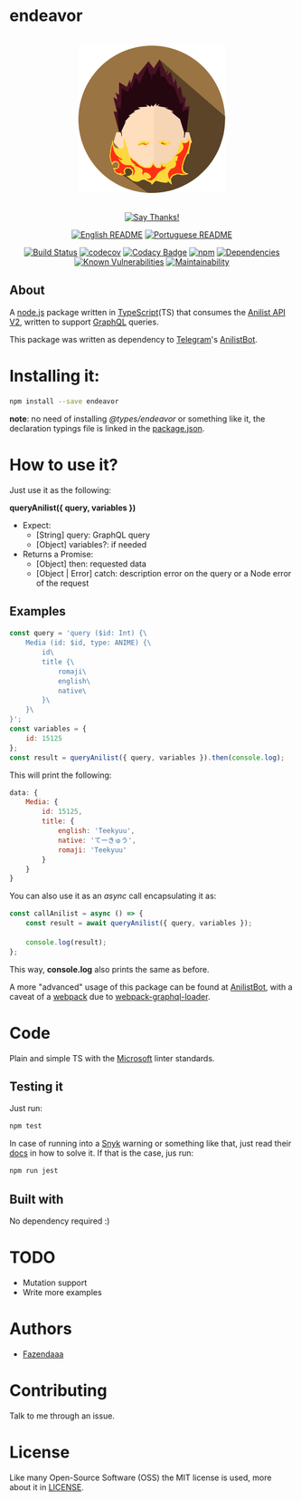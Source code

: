 # endeavor

<div align = "center">
    <br>
    <img src="./others/img/logo/logo.png" height=260>
    <br>
    <br>

[![Say Thanks!](https://img.shields.io/badge/Say%20Thanks-!-1EAEDB.svg?longCache=true&style=for-the-badge)](https://saythanks.io/to/Fazendaaa)

[![English README](https://img.shields.io/badge/Language-EN-blue.svg?longCache=true&style=for-the-badge)](./README.md)
[![Portuguese README](https://img.shields.io/badge/Linguagem-PT-green.svg?longCache=true&style=for-the-badge)](./docs/readme/README_PT.md)

[![Build Status](https://img.shields.io/travis/Fazendaaa/endeavor.svg?style=flat-square)](https://travis-ci.org/Fazendaaa/endeavor)
[![codecov](https://img.shields.io/codecov/c/github/Fazendaaa/endeavor.svg?style=flat-square)](https://codecov.io/gh/Fazendaaa/endeavor)
[![Codacy Badge](https://img.shields.io/codacy/grade/c07f1a46b4224191af8f94788013ed06/master.svg?style=flat-square)](https://www.codacy.com/app/Fazendaaa/endeavor?utm_source=github.com&amp;utm_medium=referral&amp;utm_content=Fazendaaa/endeavor&amp;utm_campaign=Badge_Grade)
[![npm](https://img.shields.io/npm/dt/endeavor.svg?style=flat-square)](https://www.npmjs.com/package/endeavor)
[![Dependencies](https://david-dm.org/Fazendaaa/endeavor.svg?style=flat-square)](https://codeclimate.com/github/Fazendaaa/endeavor/master/package.json)
[![Known Vulnerabilities](https://snyk.io/test/github/Fazendaaa/endeavor/badge.svg)](https://snyk.io/test/github/Fazendaaa/endeavor)
[![Maintainability](https://api.codeclimate.com/v1/badges/5e7e7b6ec27b217a2013/maintainability)](https://codeclimate.com/github/Fazendaaa/endeavor/maintainability)

</div>

## About

A [node.js](https://nodejs.org/en/) package written in [TypeScript](https://www.typescriptlang.org/)(TS) that consumes the [Anilist API V2](https://github.com/AniList/ApiV2-GraphQL-Docs), written to support [GraphQL](https://graphql.org/) queries.

This package was written as dependency to [Telegram](https://telegram.org/)'s [AnilistBot](https://fazendaaa.github.io/AnilistBot/).

# Installing it:

```bash
npm install --save endeavor
```

**note**: no need of installing _@types/endeavor_ or something like it, the declaration typings file is linked in the [package.json](./package.json).

# How to use it?

Just use it as the following:

__queryAnilist({ query, variables })__
* Expect:
    * [String] query: GraphQL query
    * [Object] variables?: if needed
* Returns a Promise:
    * [Object] then: requested data
    * [Object | Error] catch: description error on the query or a Node error of the request

## Examples

```js
const query = 'query ($id: Int) {\
    Media (id: $id, type: ANIME) {\
        id\
        title {\
            romaji\
            english\
            native\
        }\
    }\
}';
const variables = {
    id: 15125
};
const result = queryAnilist({ query, variables }).then(console.log);
```

This will print the following:

```js
data: {
    Media: {
        id: 15125,
        title: {
            english: 'Teekyuu',
            native: 'てーきゅう',
            romaji: 'Teekyuu'
        }
    }
}
```

You can also use it as an _async_ call encapsulating it as:

```js
const callAnilist = async () => {
    const result = await queryAnilist({ query, variables });

    console.log(result);
};
```

This way, **console.log** also prints the same as before.

A more "advanced" usage of this package can be found at [AnilistBot](https://github.com/Fazendaaa/AnilistBot), with a caveat of a [webpack](https://webpack.js.org/) due to [webpack-graphql-loader](https://github.com/samsarahq/graphql-loader).

# Code
Plain and simple TS with the [Microsoft](https://github.com/Microsoft/tslint-microsoft-contrib) linter standards.

## Testing it
Just run:

```bash
npm test
```

In case of running into a [Snyk](http://snyk.io/) warning or something like that, just read their [docs](https://github.com/snyk/snyk#cli) in how to solve it. If that is the case, jus run:

```bash
npm run jest
```

## Built with
No dependency required :)

# TODO
* Mutation support
* Write more examples

# Authors
* [Fazendaaa](https://github.com/Fazendaaa)

# Contributing
Talk to me through an issue.

# License
Like many Open-Source Software (OSS) the MIT license is used, more about it in [LICENSE](./LICENSE).

